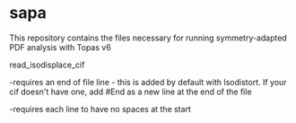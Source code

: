 # sapa
This repository contains the files necessary for running symmetry-adapted PDF analysis with Topas v6

read_isodisplace_cif

-requires an end of file line - this is added by default with Isodistort. If your cif doesn't have one, add #End as a new line at the end of the file

-requires each line to have no spaces at the start
